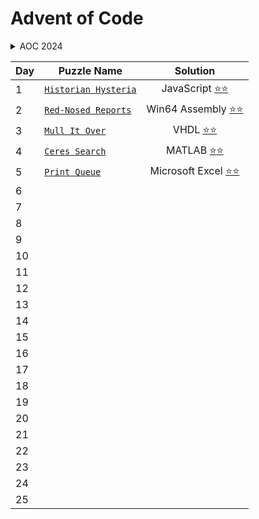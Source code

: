 # Advent of Code

<details>
<summary>AOC 2024<summary/>

| Day | Puzzle Name                                                 |                            Solution                             |
| --- | ----------------------------------------------------------- | :-------------------------------------------------------------: |
| 1   | [`Historian Hysteria`](https://adventofcode.com/2024/day/1) |    JavaScript [⭐](2024/01/part_1.js)[⭐](2024/01/part_2.js)    |
| 2   | [`Red-Nosed Reports`](https://adventofcode.com/2024/day/2)  | Win64 Assembly [⭐](2024/02/part_1.asm)[⭐](2024/02/part_2.asm) |
| 3   | [`Mull It Over`](https://adventofcode.com/2024/day/3)       |      VHDL [⭐](2024/03/part_1.vhd)[⭐](2024/03/part_2.vhd)      |
| 4   | [`Ceres Search`](https://adventofcode.com/2024/day/4)       |       MATLAB [⭐](2024/04/part_1.m)[⭐](2024/04/part_2.m)       |
| 5   | [`Print Queue`](https://adventofcode.com/2024/day/5)        |          Microsoft Excel [⭐⭐](2024/05/solution.xlsx)          |
| 6   |                                                             |                                                                 |
| 7   |                                                             |                                                                 |
| 8   |                                                             |                                                                 |
| 9   |                                                             |                                                                 |
| 10  |                                                             |                                                                 |
| 11  |                                                             |                                                                 |
| 12  |                                                             |                                                                 |
| 13  |                                                             |                                                                 |
| 14  |                                                             |                                                                 |
| 15  |                                                             |                                                                 |
| 16  |                                                             |                                                                 |
| 17  |                                                             |                                                                 |
| 18  |                                                             |                                                                 |
| 19  |                                                             |                                                                 |
| 20  |                                                             |                                                                 |
| 21  |                                                             |                                                                 |
| 22  |                                                             |                                                                 |
| 23  |                                                             |                                                                 |
| 24  |                                                             |                                                                 |
| 25  |                                                             |                                                                 |

</details>
